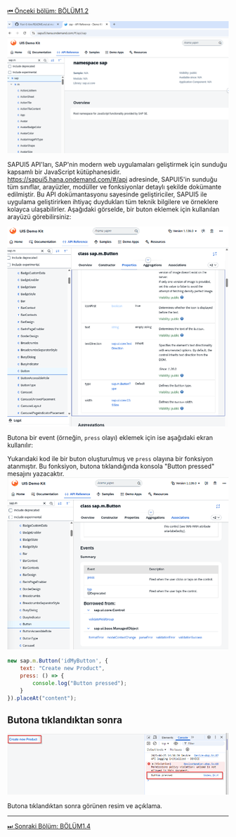 [⏮ Önceki bölüm: BÖLÜM1.2](BÖLÜM1.2%20.md)

![SAP UI5 API Görüntüleme Ekranı](/Image/1/1.3/1.Sap_ui5_sap.m.png)

SAPUI5 API'ları, SAP'nin modern web uygulamaları geliştirmek için sunduğu kapsamlı bir JavaScript kütüphanesidir. https://sapui5.hana.ondemand.com/#/api adresinde, SAPUI5'in sunduğu tüm sınıflar, arayüzler, modüller ve fonksiyonlar detaylı şekilde dokümante edilmiştir. Bu API dokümantasyonu sayesinde geliştiriciler, SAPUI5 ile uygulama geliştirirken ihtiyaç duydukları tüm teknik bilgilere ve örneklere kolayca ulaşabilirler.
Aşağıdaki görselde, bir buton eklemek için kullanılan arayüzü görebilirsiniz:

![Button Ekleme Ekranı](/Image/1/1.3/2.add_properties_text.png)

Butona bir event (örneğin, `press` olayı) eklemek için ise aşağıdaki ekran kullanılır:

Yukarıdaki kod ile bir buton oluşturulmuş ve `press` olayına bir fonksiyon atanmıştır. Bu fonksiyon, butona tıklandığında konsola "Button pressed" mesajını yazacaktır.
![Event Ekleme Ekranı](/Image/1/1.3/3.event_ekleme_press.png)

```javascript
new sap.m.Button('idMyButton', {
    text: "Create new Product",
    press: () => {
        console.log("Button pressed");
    }
}).placeAt("content");
```


## Butona tıklandıktan sonra 

![Button Clicked Görseli](/Image/1/1.3/5.Button_Clicked.png)

Butona tıklandıktan sonra görünen resim ve açıklama.


---


[⏭ Sonraki Bölüm: BÖLÜM1.4](./BÖLÜM1.4%20.md)
